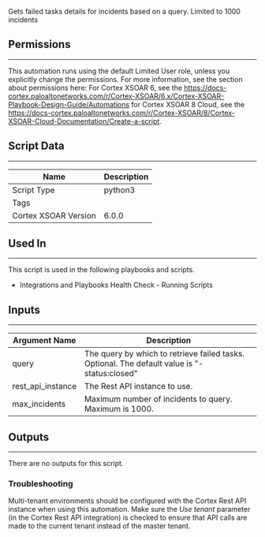 Gets failed tasks details for incidents based on a query. Limited to 1000 incidents

## Permissions
---

This automation runs using the default Limited User role, unless you explicitly change the permissions.
For more information, see the section about permissions here: For Cortex XSOAR 6, see the https://docs-cortex.paloaltonetworks.com/r/Cortex-XSOAR/6.x/Cortex-XSOAR-Playbook-Design-Guide/Automations for Cortex XSOAR 8 Cloud, see the https://docs-cortex.paloaltonetworks.com/r/Cortex-XSOAR/8/Cortex-XSOAR-Cloud-Documentation/Create-a-script.

## Script Data
---

| **Name** | **Description** |
| --- | --- |
| Script Type | python3 |
| Tags |  |
| Cortex XSOAR Version | 6.0.0 |

## Used In
---
This script is used in the following playbooks and scripts.
* Integrations and Playbooks Health Check - Running Scripts
    
## Inputs
---

| **Argument Name** | **Description** |
| --- | --- |
| query | The query by which to retrieve failed tasks. Optional. The default value is "-status:closed" |
| rest_api_instance | The Rest API instance to use. |
| max_incidents | Maximum number of incidents to query. Maximum is 1000. |

## Outputs
---
There are no outputs for this script.

### Troubleshooting
Multi-tenant environments should be configured with the Cortex Rest API instance when using this 
automation. Make sure the *Use tenant* parameter (in the Cortex Rest API integration) is checked 
to ensure that API calls are made to the current tenant instead of the master tenant.
